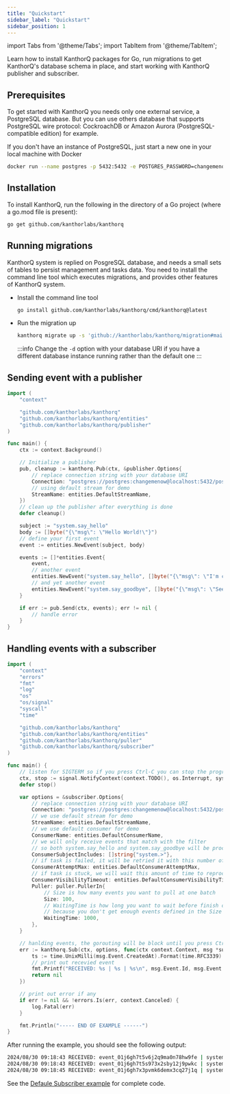 ```yaml
---
title: "Quickstart"
sidebar_label: "Quickstart"
sidebar_position: 1
---
```


import Tabs from '@theme/Tabs';
import TabItem from '@theme/TabItem';

Learn how to install KanthorQ packages for Go, run migrations to get KanthorQ's database schema in place, and start working with KanthorQ publisher and subscriber.

## Prerequisites

To get started with KanthorQ you needs only one external service, a PostgreSQL database. But you can use others database that supports PostgreSQL wire protocol: CockroachDB or Amazon Aurora (PostgreSQL-compatible edition) for example.

If you don't have an instance of PostgreSQL, just start a new one in your local machine with Docker

```bash
docker run --name postgres -p 5432:5432 -e POSTGRES_PASSWORD=changemenow -d postgres:16
```

## Installation

To install KanthorQ, run the following in the directory of a Go project (where a go.mod file is present):

```bash
go get github.com/kanthorlabs/kanthorq
```

## Running migrations

KanthorQ system is replied on PosgreSQL database, and needs a small sets of tables to persist management and tasks data. You need to install the command line tool which executes migrations, and provides other features of KanthorQ system.

- Install the command line tool

  ```bash
  go install github.com/kanthorlabs/kanthorq/cmd/kanthorq@latest
  ```

- Run the migration up

  ```bash
  kanthorq migrate up -s 'github://kanthorlabs/kanthorq/migration#main' -d 'postgres://postgres:changemenow@localhost:5432/postgres?sslmode=disable'
  ```

  :::info
  Change the `-d` option with your database URI if you have a different database instance running rather than the default one
  :::

## Sending event with a publisher

```go
import (
	"context"

	"github.com/kanthorlabs/kanthorq"
	"github.com/kanthorlabs/kanthorq/entities"
	"github.com/kanthorlabs/kanthorq/publisher"
)

func main() {
	ctx := context.Background()

	// Initialize a publisher
	pub, cleanup := kanthorq.Pub(ctx, &publisher.Options{
		// replace connection string with your database URI
		Connection: "postgres://postgres:changemenow@localhost:5432/postgres?sslmode=disable",
		// using default stream for demo
		StreamName: entities.DefaultStreamName,
	})
	// clean up the publisher after everything is done
	defer cleanup()

	subject := "system.say_hello"
	body := []byte("{\"msg\": \"Hello World!\"}")
	// define your first event
	event := entities.NewEvent(subject, body)

	events := []*entities.Event{
		event,
		// another event
		entities.NewEvent("system.say_hello", []byte("{\"msg\": \"I'm comming!\"}")),
		// and yet another event
		entities.NewEvent("system.say_goodbye", []byte("{\"msg\": \"See you!!\"}")),
	}

	if err := pub.Send(ctx, events); err != nil {
		// handle error
	}
}
```

## Handling events with a subscriber

```go
import (
	"context"
	"errors"
	"fmt"
	"log"
	"os"
	"os/signal"
	"syscall"
	"time"

	"github.com/kanthorlabs/kanthorq"
	"github.com/kanthorlabs/kanthorq/entities"
	"github.com/kanthorlabs/kanthorq/puller"
	"github.com/kanthorlabs/kanthorq/subscriber"
)

func main() {
	// listen for SIGTERM so if you press Ctrl-C you can stop the program
	ctx, stop := signal.NotifyContext(context.TODO(), os.Interrupt, syscall.SIGINT, syscall.SIGTERM)
	defer stop()

	var options = &subscriber.Options{
		// replace connection string with your database URI
		Connection: "postgres://postgres:changemenow@localhost:5432/postgres?sslmode=disable",
		// we use default stream for demo
		StreamName: entities.DefaultStreamName,
		// we use default consumer for demo
		ConsumerName: entities.DefaultConsumerName,
		// we will only receive events that match with the filter
		// so both system.say_hello and system.say_goodbye will be processed
		ConsumerSubjectIncludes: []string{"system.>"},
		// if task is failed, it will be retried it with this number of times
		ConsumerAttemptMax: entities.DefaultConsumerAttemptMax,
		// if task is stuck, we will wait this amount of time to reprocess it
		ConsumerVisibilityTimeout: entities.DefaultConsumerVisibilityTimeout,
		Puller: puller.PullerIn{
			// Size is how many events you want to pull at one batch
			Size: 100,
			// WaitingTime is how long you want to wait before finish current batch
			// because you don't get enough events defined in the Size attribute
			WaitingTime: 1000,
		},
	}

	// hanlding events, the gorouting will be block until you press Ctrl-C
	err := kanthorq.Sub(ctx, options, func(ctx context.Context, msg *subscriber.Message) error {
		ts := time.UnixMilli(msg.Event.CreatedAt).Format(time.RFC3339)
		// print out recevied event
		fmt.Printf("RECEIVED: %s | %s | %s\n", msg.Event.Id, msg.Event.Subject, ts)
		return nil
	})

	// print out error if any
	if err != nil && !errors.Is(err, context.Canceled) {
		log.Fatal(err)
	}

	fmt.Println("----- END OF EXAMPLE ------")
}
```

After running the example, you should see the following output:

```bash
2024/08/30 09:18:43 RECEIVED: event_01j6gh7t5v6j2q9ma0n78hw9fe | system.say_hello | 2024-08-30T09:18:42+07:00
2024/08/30 09:18:43 RECEIVED: event_01j6gh7t5s973x2sby12j9pwkc | system.say_hello | 2024-08-30T09:18:42+07:00
2024/08/30 09:18:45 RECEIVED: event_01j6gh7x3pvmk6demx3cq27j1q | system.say_goodbye | 2024-08-30T09:18:45+07:00
```

See the [Defaule Subscriber example](https://github.com/kanthorlabs/kanthorq/blob/main/example/default/main.go) for complete code.
